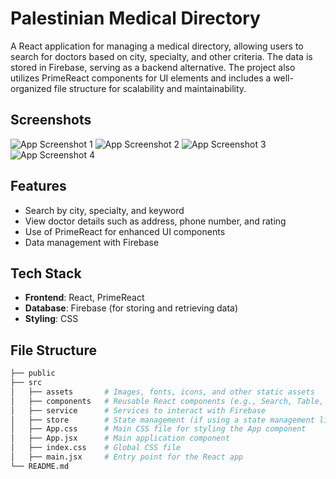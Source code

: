 # Palestinian Medical Directory

A React application for managing a medical directory, allowing users to search for doctors based on city, specialty, and other criteria. The data is stored in Firebase, serving as a backend alternative. The project also utilizes PrimeReact components for UI elements and includes a well-organized file structure for scalability and maintainability.

## Screenshots

![App Screenshot 1](![image](https://github.com/user-attachments/assets/8db0f6ea-00e7-4656-884a-b7f3fa3171e6))
![App Screenshot 2](![image](https://github.com/user-attachments/assets/ebf67490-7a5c-402a-a0b3-240d4509a424))
![App Screenshot 3](![image](https://github.com/user-attachments/assets/289d59f4-f227-477a-bf4e-f8914e1771f8))
![App Screenshot 4](![image](https://github.com/user-attachments/assets/a2918e51-5bb8-4eb6-9aef-c0e032d513c4))

## Features

- Search by city, specialty, and keyword
- View doctor details such as address, phone number, and rating
- Use of PrimeReact for enhanced UI components
- Data management with Firebase

## Tech Stack

- **Frontend**: React, PrimeReact
- **Database**: Firebase (for storing and retrieving data)
- **Styling**: CSS

## File Structure

```bash
├── public
├── src
│   ├── assets       # Images, fonts, icons, and other static assets
│   ├── components   # Reusable React components (e.g., Search, Table, Filters)
│   ├── service      # Services to interact with Firebase
│   ├── store        # State management (if using a state management library)
│   ├── App.css      # Main CSS file for styling the App component
│   ├── App.jsx      # Main application component
│   ├── index.css    # Global CSS file
│   ├── main.jsx     # Entry point for the React app
└── README.md

